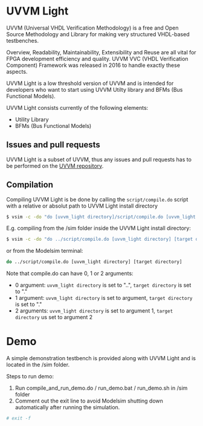#  UVVM Light
UVVM (Universal VHDL Verification Methodology) is a free and Open Source Methodology and Library for making very structured VHDL-based testbenches.

Overview, Readability, Maintainability, Extensibility and Reuse are all vital for FPGA development efficiency and quality.
UVVM VVC (VHDL Verification Component) Framework was released in 2016 to handle exactly these aspects.

UVVM Light is a low threshold version of UVVM and is intended for developers who want to start using UVVM Utilty library and BFMs (Bus Functional Models).

UVVM Light consists currently of the following elements:
- Utility Library
- BFMs (Bus Functional Models)


## Issues and pull requests
UVVM Light is a subset of UVVM, thus any issues and pull requests has to be performed on the [UVVM repository](https://github.com/UVVM/UVVM). 


## Compilation
Compiling UVVM Light is be done by calling the `script/compile.do` script with a relative or absolut path to UVVM Light install directory
```sh
$ vsim -c -do "do [uvvm_light directory]/script/compile.do [uvvm_light directory] [target directory]"
```

E.g. compiling from the /sim folder inside the UVVM Light install directory:
```sh
$ vsim -c -do "do ../script/compile.do [uvvm_light directory] [target directory]"
```
or from the Modelsim terminal:
```sh
do ../script/compile.do [uvvm_light directory] [target directory]
```

Note that compile.do can have 0, 1 or 2 arguments:
- 0 argument: `uvvm_light directory` is set to "..", `target directory` is set to "."
- 1 argument: `uvvm_light directory` is set to argument, `target directory` is set to "."
- 2 arguments: `uvvm_light directory` is set to argument 1, `target directory` us set to argument 2


# Demo
A simple demonstration testbench is provided along with UVVM Light and is located in the /sim folder. 

Steps to run demo:
1. Run compile_and_run_demo.do / run_demo.bat / run_demo.sh in /sim folder
2. Comment out the exit line to avoid Modelsim shutting down automatically after running the simulation. 
```sh
# exit -f
```

